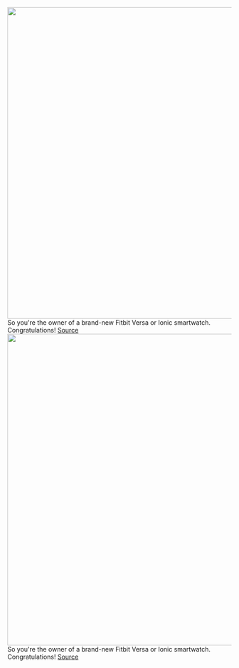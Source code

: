 <img src='https://cdn.vox-cdn.com/thumbor/FaWM6w9JmuB1Aacv4jUwQ_dYvbg=/0x0:2040x1360/1200x800/filters:focal(857x517:1183x843)/cdn.vox-cdn.com/uploads/chorus_image/image/66163434/akrales_190903_3635_0013.0.jpg' width='700px' /><br/>
So you're the owner of a brand-new Fitbit Versa or Ionic smartwatch. Congratulations!
<a href='https://www.theverge.com/2020/1/24/21080050/fitbit-how-to-download-apps-store-versa-ionic-smartphone-smartwatch'> Source <a/><img src='https://cdn.vox-cdn.com/thumbor/FaWM6w9JmuB1Aacv4jUwQ_dYvbg=/0x0:2040x1360/1200x800/filters:focal(857x517:1183x843)/cdn.vox-cdn.com/uploads/chorus_image/image/66163434/akrales_190903_3635_0013.0.jpg' width='700px' /><br/>
So you're the owner of a brand-new Fitbit Versa or Ionic smartwatch. Congratulations!
<a href='https://www.theverge.com/2020/1/24/21080050/fitbit-how-to-download-apps-store-versa-ionic-smartphone-smartwatch'> Source <a/>